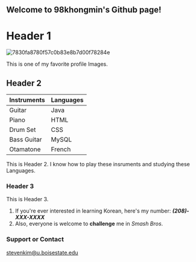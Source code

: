 ## Welcome to 98khongmin's Github page!


# Header 1
![7830fa8780f57c0b83e8b7d00f78284e](https://user-images.githubusercontent.com/47097113/52515327-42314900-2bd7-11e9-9049-38fd7dfaadf5.jpg)

This is one of my favorite profile Images.

## Header 2

Instruments | Languages
------------ | -------------
Guitar | Java
Piano | HTML
Drum Set | CSS
Bass Guitar | MySQL
Otamatone | French

This is Header 2. 
I know how to play these insruments and studying these Languages.

### Header 3
This is Header 3.

1. If you're ever interested in learning Korean, here's my number:
  _**(208)-XXX-XXXX**_
2. Also, everyone is welcome to **challenge** me in *Smash Bros*.

### Support or Contact

stevenkim@u.boisestate.edu
